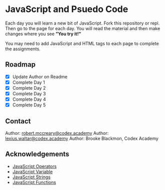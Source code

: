 # JavaScript and Psuedo Code

  Each day you will learn a new bit of JavaScript. Fork this repository or repl. Then go to the page for each day. You
  will read the material and then make changes where you see **"You try it!"**

You may need to add JavaScript and HTML tags to each page to complete the assignments.

## Roadmap

- [x] Update Author on Readme
- [x] Complete Day 1
- [x] Complete Day 2
- [x] Complete Day 3
- [x] Complete Day 4
- [x] Complete Day 5

## Contact

Author: robert.mccreary@codex.academy
Author: lexius.waltar@codex.academy
Author: Brooke Blackmon, Codex Academy

## Acknowledgements

* [JavaScript Operators](https://www.w3schools.com/js/js_operators.asp)
* [JavaScript Variable](https://www.w3schools.com/js/js_variables.asp)
* [JavaScript Strings](https://www.w3schools.com/js/js_strings.asp)
* [JavaScript Functions](https://www.w3schools.com/js/js_functions.asp)
